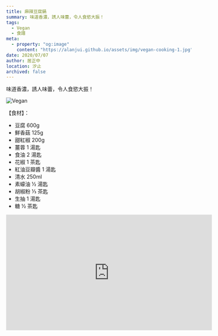 ```yaml
---
title: 麻辣豆腐鍋
summary: 味道香濃，誘人味蕾，令人食慾大振！
tags:
  - Vegan
  - 食譜
meta:
  - property: "og:image"
    content: "https://alanjui.github.io/assets/img/vegan-cooking-1.jpg"
date: 2020/07/07
author: 居正中
location: 汐止
archived: false
---
```


味道香濃，誘人味蕾，令人食慾大振！

![Vegan](~@picts/vegan.jpeg)

【食材】：

- 豆腐 600g
- 鮮香菇 125g
- 甜紅椒 200g
- 薑蓉 1 湯匙
- 食油 2 湯匙
- 花椒 1 茶匙
- 紅油豆瓣醬 1 湯匙
- 清水 250ml
- 素蠔油 ½ 湯匙
- 胡椒粉 ⅓ 茶匙
- 生抽 1 湯匙
- 糖 ½ 茶匙

<iframe width="560" height="315" src="https://www.youtube.com/embed/TL4EApgLa_M" frameborder="0" allow="accelerometer; autoplay; encrypted-media; gyroscope; picture-in-picture" allowfullscreen></iframe>
